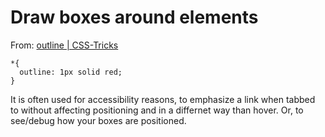 # Draw boxes around elements

From: [outline | CSS-Tricks](https://css-tricks.com/almanac/properties/o/outline/)

    *{
      outline: 1px solid red;
    }

It is often used for accessibility reasons, to emphasize a link when tabbed to without affecting positioning and in a differnet way than hover. Or, to see/debug how your boxes are positioned.
